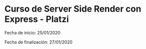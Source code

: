 # Curso de Server Side Render con Express - Platzi

Fecha de inicio: 25/01/2020

Fecha de finalización: 27/01/2020
